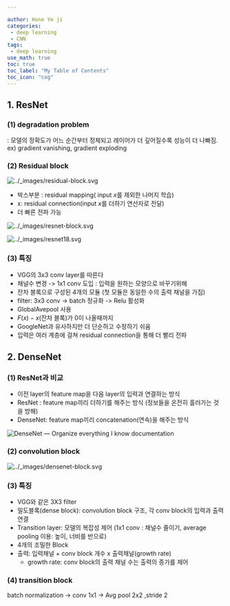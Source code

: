 ```yaml
---

author: Hone Ye ji
categories: 
 - deep learning
 - CNN
tags: 
 - deep learning
use_math: true
toc: true
toc_label: "My Table of Contents"
toc_icon: "cog"
---
```



## 1. ResNet

### (1) degradation problem
: 모델의 정확도가 어느 순간부터 정체되고 레이어가 더 깊어질수록 성능이 더 나빠짐.  ex) gradient vanishing, gradient exploding

### (2) Residual block 
![../_images/residual-block.svg](https://d2l.ai/_images/residual-block.svg)
- 박스부분 : residual mapping( input $x$를 제외한 나머지 학습)
- x: residual connection(input $x$를 더하기 연산자로 전달)
- 더 빠른 전파 가능

![../_images/resnet-block.svg](https://d2l.ai/_images/resnet-block.svg)

![../_images/resnet18.svg](https://d2l.ai/_images/resnet18.svg)


### (3) 특징
- VGG의 3x3 conv layer를 따른다
- 채널수 변경 -> 1x1 conv 도입 : 입력을 원하는 모양으로 바꾸기위해
- 잔차 블록으로 구성된 4개의 모듈 (첫 모듈은 동일한 수의 출력 채널을 가짐)
- filter: 3x3 conv -> batch 정규화 -> Relu 활성화
- GlobalAvepool 사용
- $F(x)-x$(잔차 블록)가 0이 나올때까지
- GoogleNet과 유사하지만 더 단순하고 수정하기 쉬움
- 입력은 여러 계층에 걸쳐 residual connection을 통해 더 빨리 전파



## 2. DenseNet
### (1) ResNet과 비교

- 이전 layer의 feature map을 다음 layer의 입력과 연결하는 방식
- ResNet : feature map끼리 더하기를 해주는 방식 (정보들을 온전히 흘러가는 것을 방해)
- DenseNet: feature map끼리 concatenation(연속)을 해주는 방식

![DenseNet — Organize everything I know documentation](https://oi.readthedocs.io/en/latest/_images/cnn_vs_resnet_vs_densenet.png)

### (2) convolution block
![../_images/densenet-block.svg](https://d2l.ai/_images/densenet-block.svg)

### (3) 특징
- VGG와 같은 3X3 filter
- 밀도블록(dense block): convolution block 구조, 각 conv block의 입력과 출력 연결
- Transition layer: 모델의 복잡성 제어 (1x1 conv : 채널수 줄이기, average pooling 이용: 높이, 너비를 반으로)
- 4개의 조밀한 Block
- 출력: 입력채널 + conv block 개수 x 출력채널(growth rate)
	- growth rate: conv block의 출력 채널 수는 출력의 증가를 제어

### (4) transition block
batch normalization  ->  conv 1x1  -> Avg pool 2x2 ,stride 2


<!--stackedit_data:
eyJoaXN0b3J5IjpbLTE1NTA0NzYzNTYsLTEwOTc0OTY2OTksLT
E1ODM2MDU2ODBdfQ==
-->
